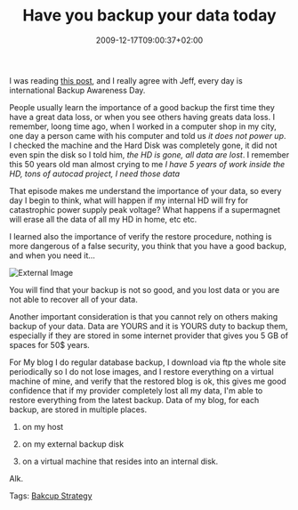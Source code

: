 ﻿---
title: "Have you backup your data today"
description: ""
date: 2009-12-17T09:00:37+02:00
draft: false
tags: [Experiences]
categories: [General]
---
I was reading [this post](http://www.codinghorror.com/blog/archives/001315.html), and I really agree with Jeff, every day is international Backup Awareness Day.

People usually learn the importance of a good backup the first time they have a great data loss, or when you see others having greats data loss. I remember, loong time ago, when I worked in a computer shop in my city, one day a person came with his computer and told us *it does not power up*. I checked the machine and the Hard Disk was completely gone, it did not even spin the disk so I told him, *the HD is gone, all data are lost*. I remember this 50 years old man almost crying to me *I have 5 years of work inside the HD, tons of autocad project, I need those data*

That episode makes me understand the importance of your data, so every day I begin to think, what will happen if my internal HD will fry for catastrophic power supply peak voltage? What happens if a supermagnet will erase all the data of all my HD in home, etc etc.

I learned also the importance of verify the restore procedure, nothing is more dangerous of a false security, you think that you have a good backup, and when you need it...

![External Image](http://th01.deviantart.com/fs5/300W/i/2004/284/4/b/fiery_horror_by_sc4mp1.jpg)

You will find that your backup is not so good, and you lost data or you are not able to recover all of your data.

Another important consideration is that you cannot rely on others making backup of your data. Data are YOURS and it is YOURS duty to backup them, especially if they are stored in some internet provider that gives you 5 GB of spaces for 50$ years.

For My blog I do regular database backup, I download via ftp the whole site periodically so I do not lose images, and I restore everything on a virtual machine of mine, and verify that the restored blog is ok, this gives me good confidence that if my provider completely lost all my data, I'm able to restore everything from the latest backup. Data of my blog, for each backup, are stored in multiple places.

1) on my host

2) on my external backup disk

3) on a virtual machine that resides into an internal disk.

Alk.

Tags: [Bakcup Strategy](http://technorati.com/tag/Bakcup%20Strategy)

